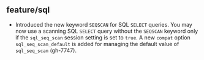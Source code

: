 ## feature/sql

* Introduced the new keyword `SEQSCAN` for SQL `SELECT` queries. You may now
  use a scanning SQL `SELECT` query without the `SEQSCAN` keyword only if the
  `sql_seq_scan` session setting is set to `true`. A new  `compat` option
  `sql_seq_scan_default` is added for managing the default value of
  `sql_seq_scan` (gh-7747).
